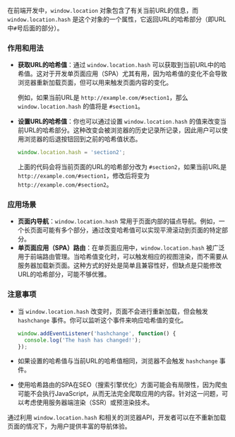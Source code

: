 在前端开发中，`window.location` 对象包含了有关当前URL的信息，而 `window.location.hash` 是这个对象的一个属性，它返回URL的哈希部分（即URL中`#`号后面的部分）。

### 作用和用法

- **获取URL的哈希值**：通过 `window.location.hash` 可以获取到当前URL中的哈希值。这对于开发单页面应用（SPA）尤其有用，因为哈希值的变化不会导致浏览器重新加载页面，但可以用来触发页面内容的变化。
  
  例如，如果当前URL是 `http://example.com/#section1`，那么 `window.location.hash` 的值将是 `#section1`。

- **设置URL的哈希值**：你也可以通过设置 `window.location.hash` 的值来改变当前URL的哈希部分。这种改变会被浏览器的历史记录所记录，因此用户可以使用浏览器的后退按钮回到之前的哈希值状态。
  
  ```javascript
  window.location.hash = 'section2';
  ```
  
  上面的代码会将当前页面的URL的哈希部分改为 `#section2`，如果当前URL是 `http://example.com/#section1`，修改后将变为 `http://example.com/#section2`。

### 应用场景

- **页面内导航**：`window.location.hash` 常用于页面内部的锚点导航。例如，一个长页面可能有多个部分，通过改变哈希值可以实现平滑滚动到页面的特定部分。
- **单页面应用（SPA）路由**：在单页面应用中，`window.location.hash` 被广泛用于前端路由管理。当哈希值变化时，可以触发相应的视图渲染，而不需要从服务器加载新页面。这种方式的好处是简单且兼容性好，但缺点是只能修改URL的哈希部分，可能不够优雅。

### 注意事项

- 当 `window.location.hash` 改变时，页面不会进行重新加载，但会触发 `hashchange` 事件。你可以监听这个事件来响应哈希值的变化。
  
  ```javascript
  window.addEventListener('hashchange', function() {
    console.log('The hash has changed!');
  });
  ```

- 如果设置的哈希值与当前URL的哈希值相同，浏览器不会触发 `hashchange` 事件。
- 使用哈希路由的SPA在SEO（搜索引擎优化）方面可能会有局限性，因为爬虫可能不会执行JavaScript，从而无法完全爬取应用的内容。针对这一问题，可以考虑使用服务器端渲染（SSR）或预渲染技术。

通过利用 `window.location.hash` 和相关的浏览器API，开发者可以在不重新加载页面的情况下，为用户提供丰富的导航体验。